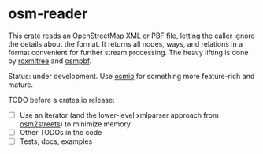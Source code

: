 # osm-reader

This crate reads an OpenStreetMap XML or PBF file, letting the caller ignore the details about the format. It returns all nodes, ways, and relations in a format convenient for further stream processing. The heavy lifting is done by [roxmltree](https://crates.io/crates/roxmltree) and [osmpbf](https://crates.io/crates/osmpbf).

Status: under development. Use [osmio](https://crates.io/crates/osmio) for something more feature-rich and mature.

TODO before a crates.io release:

- [ ] Use an iterator (and the lower-level xmlparser approach from [osm2streets](https://github.com/a-b-street/osm2streets/blob/main/streets_reader/src/osm_reader/reader.rs)) to minimize memory
- [ ] Other TODOs in the code
- [ ] Tests, docs, examples

